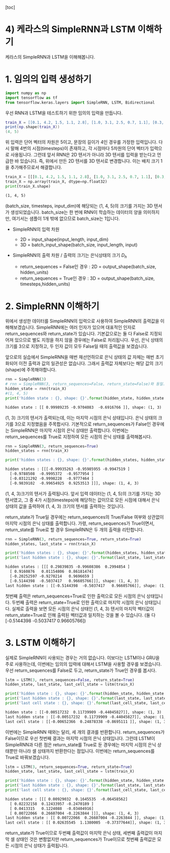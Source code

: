 [toc]

# 4) 케라스의 SimpleRNN과 LSTM 이해하기

케라스의 SimpleRNN과 LSTM을 이해해봅니다.

# 1. 임의의 입력 생성하기

```python
import numpy as np
import tensorflow as tf
from tensorflow.keras.layers import SimpleRNN, LSTM, Bidirectional
```

우선 RNN과 LSTM을 테스트하기 위한 임의의 입력을 만듭니다.

```lua
train_X = [[0.1, 4.2, 1.5, 1.1, 2.8], [1.0, 3.1, 2.5, 0.7, 1.1], [0.3, 2.1, 1.5, 2.1, 0.1], [2.2, 1.4, 0.5, 0.9, 1.1]]
print(np.shape(train_X))
(4, 5)
```

위 입력은 단어 벡터의 차원은 5이고, 문장의 길이가 4인 경우를 가정한 입력입니다. 다시 말해 4번의 시점(timesteps)이 존재하고, 각 시점마다 5차원의 단어 벡터가 입력으로 사용됩니다. 그런데 앞서 RNN은 2D 텐서가 아니라 3D 텐서를 입력을 받는다고 언급한 바 있습니다. 즉, 위에서 만든 2D 텐서를 3D 텐서로 변경합니다. 이는 배치 크기 1을 추가해주므로서 해결합니다.

```python
train_X = [[[0.1, 4.2, 1.5, 1.1, 2.8], [1.0, 3.1, 2.5, 0.7, 1.1], [0.3, 2.1, 1.5, 2.1, 0.1], [2.2, 1.4, 0.5, 0.9, 1.1]]] #RNN의 입력이다.
train_X = np.array(train_X, dtype=np.float32)
print(train_X.shape)
```

```tex
(1, 4, 5)
```

(batch_size, timesteps, input_dim)에 해당되는 (1, 4, 5)의 크기를 가지는 3D 텐서가 생성되었습니다. batch_size는 한 번에 RNN이 학습하는 데이터의 양을 의미하지만, 여기서는 샘플이 1개 밖에 없으므로 batch_size는 1입니다.

- SimpleRNN의 입력 차원 
  - 2D = input_shape(input_length, input_dim)
  - 3D = batch_input_shape(batch_size, input_length, input)
  
- SimpleRNN의 출력 차원 / 츨력의 크기는 은닉상태의 크기 $D_h$
  - return_sequences = False인 경우 : 2D = output_shape(batch_size, hidden_units) 
  - return_sequences = True인 경우 : 3D =  output_shape(batch_size, timesteps,hidden_units)
  
  

# 2. SimpleRNN 이해하기

위에서 생성한 데이터를 SimpleRNN의 입력으로 사용하여 SimpleRNN의 출력값을 이해해보겠습니다. SimpleRNN에는 여러 인자가 있으며 대표적인 인자로 return_sequences와 return_state가 있습니다. 기본값으로는 둘 다 False로 지정되어져 있으므로 별도 지정을 하지 않을 경우에는 False로 처리됩니다. 우선, 은닉 상태의 크기를 3으로 지정하고, 두 인자 값이 모두 False일 때의 출력값을 보겠습니다.

앞으로의 실습에서 SimpleRNN을 매번 재선언하므로 은닉 상태의 값 자체는 매번 초기화되어 이전 출력과 값의 일관성은 없습니다. 그래서 출력값 자체보다는 해당 값의 크기(shape)에 주목해야합니다.

```python
rnn = SimpleRNN(3)
# rnn = SimpleRNN(3, return_sequences=False, return_state=False)와 동일.
hidden_state = rnn(train_X)
#(1, 4, 5)
print('hidden state : {}, shape: {}'.format(hidden_state, hidden_state.shape))
```

```tex
hidden state : [[ 0.99989235 -0.9704083  -0.6916766 ]], shape: (1, 3)
```

(1, 3) 크기의 텐서가 출력되는데, 이는 마지막 시점의 은닉 상태입니다. 은닉 상태의 크기를 3으로 지정했음을 주목합시다. 기본적으로 return_sequences가 False인 경우에는 SimpleRNN은 마지막 시점의 은닉 상태만 출력합니다. 이번에는 return_sequences를 True로 지정하여 모든 시점의 은닉 상태를 출력해봅시다.

```python
rnn = SimpleRNN(3, return_sequences=True)
hidden_states = rnn(train_X)

print('hidden states : {}, shape: {}'.format(hidden_states, hidden_states.shape))
```

```tex
hidden states : [[[-0.99935263 -0.95985955 -0.9947519 ]
  [-0.9788508  -0.9995372  -0.9577954 ]
  [-0.03121292 -0.9998228  -0.9777464 ]
  [-0.9839102  -0.99654925  0.9253513 ]]], shape: (1, 4, 3)
```

(1, 4, 3)크기의 텐서가 출력됩니다. 앞서 입력 데이터는 (1, 4, 5)의 크기를 가지는 3D 텐서였고, 그 중 4가 시점(timesteps)에 해당하는 값이므로 모든 시점에 대해서 은닉 상태의 값을 출력하여 (1, 4, 3) 크기의 텐서를 출력하는 것입니다.

return_state가 True일 경우에는 return_sequences의 True/False 여부와 상관없이 마지막 시점의 은닉 상태를 출력합니다. 가령, return_sequences가 True이면서, return_state를 True로 할 경우 SimpleRNN은 두 개의 출력을 리턴합니다.

```python
rnn = SimpleRNN(3, return_sequences=True, return_state=True)
hidden_states, last_state = rnn(train_X)

print('hidden states : {}, shape: {}'.format(hidden_states, hidden_states.shape))
print('last hidden state : {}, shape: {}'.format(last_state, last_state.shape))
```

```tex
hidden states : [[[ 0.29839835 -0.99608386  0.2994854 ]
  [ 0.9160876   0.01154806  0.86181474]
  [-0.20252597 -0.9270214   0.9696659 ]
  [-0.5144398  -0.5037417   0.96605766]]], shape: (1, 4, 3)
last hidden state : [[-0.5144398  -0.5037417   0.96605766]], shape: (1, 3)
```

첫번째 출력은 return_sequences=True로 인한 출력으로 모든 시점의 은닉 상태입니다. 두번째 출력은 return_state=True로 인한 출력으로 마지막 시점의 은닉 상태입니다. 실제로 출력을 보면 모든 시점의 은닉 상태인 (1, 4, 3) 텐서의 마지막 벡터값이 return_state=True로 인해 출력된 벡터값과 일치하는 것을 볼 수 있습니다. (둘 다 [-0.5144398 -0.5037417 0.96605766])



# 3. LSTM 이해하기

실제로 SimpleRNN이 사용되는 경우는 거의 없습니다. 이보다는 LSTM이나 GRU을 주로 사용하는데, 이번에는 임의의 입력에 대해서 LSTM을 사용할 경우를 보겠습니다. 우선 return_sequences를 False로 두고, return_state가 True인 경우를 봅시다.

```python
lstm = LSTM(3, return_sequences=False, return_state=True)
hidden_state, last_state, last_cell_state = lstm(train_X)

print('hidden state : {}, shape: {}'.format(hidden_state, hidden_state.shape))
print('last hidden state : {}, shape: {}'.format(last_state, last_state.shape))
print('last cell state : {}, shape: {}'.format(last_cell_state, last_cell_state.shape))
```

```tex
hidden state : [[-0.00517232  0.11739909 -0.44045827]], shape: (1, 3)
last hidden state : [[-0.00517232  0.11739909 -0.44045827]], shape: (1, 3)
last cell state : [[-0.00652366  0.24878338 -0.8695111 ]], shape: (1, 3)
```

이번에는 SimpleRNN 때와는 달리, 세 개의 결과를 반환합니다. return_sequences가 False이므로 우선 첫번째 결과는 마지막 시점의 은닉 상태입니다. 그런데 LSTM이 SimpleRNN과 다른 점은 return_state를 True로 둔 경우에는 마지막 시점의 은닉 상태뿐만 아니라 셀 상태까지 반환한다는 점입니다. 이번에는 return_sequences를 True로 바꿔보겠습니다.

```python
lstm = LSTM(3, return_sequences=True, return_state=True)
hidden_state, last_state, last_cell_state = lstm(train_X)

print('hidden state : {}, shape: {}'.format(hidden_state, hidden_state.shape))
print('last hidden state : {}, shape: {}'.format(last_state, last_state.shape))
print('last cell state : {}, shape: {}'.format(last_cell_state, last_cell_state.shape))
```

```tex
hidden state : [[[ 0.00929032  0.1645535  -0.06458562]
  [ 0.02232158  0.12433957 -0.2470189 ]
  [ 0.0413315   0.1224088  -0.03404916]
  [ 0.00722066  0.26607004 -0.2263844 ]]], shape: (1, 4, 3)
last hidden state : [[ 0.00722066  0.26607004 -0.2263844 ]], shape: (1, 3)
last cell state : [[ 0.02635545  1.1380005  -0.37377644]], shape: (1, 3)
```

return_state가 True이므로 두번째 출력값이 마지막 은닉 상태, 세번째 출력값이 마지막 셀 상태인 것은 변함없지만 return_sequences가 True이므로 첫번째 출력값은 모든 시점의 은닉 상태가 출력됩니다.